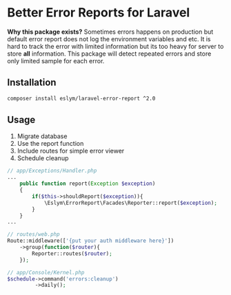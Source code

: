 # Better Error Reports for Laravel
**Why this package exists?**
Sometimes errors happens on production but default error report does not log the environment variables and etc.
It is hard to track the error with limited information but its too heavy for server to store **all** information.
This package will detect repeated errors and store only limited sample for each error.

## Installation
```bash
composer install eslym/laravel-error-report ^2.0
```
## Usage
1. Migrate database
2. Use the report function
3. Include routes for simple error viewer
4. Schedule cleanup

```php
// app/Exceptions/Handler.php
...
    public function report(Exception $exception)
    {
        if($this->shouldReport($exception)){
            \Eslym\ErrorReport\Facades\Reporter::report($exception);
        }
    }
...
```

```php
// routes/web.php
Route::middleware(['{put your auth middleware here}'])
    ->group(function($router){
        Reporter::routes($router);
    });
```

```php
// app/Console/Kernel.php
$schedule->command('errors:cleanup')
         ->daily();
```
